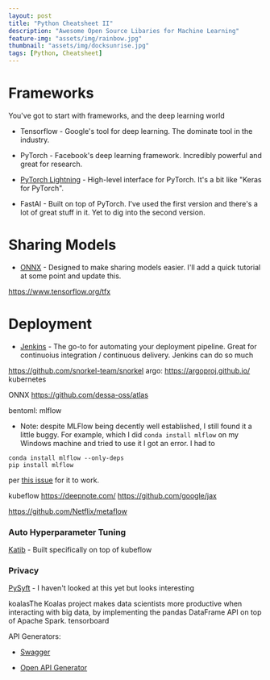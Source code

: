 ```yaml
---
layout: post
title: "Python Cheatsheet II"
description: "Awesome Open Source Libaries for Machine Learning"
feature-img: "assets/img/rainbow.jpg"
thumbnail: "assets/img/docksunrise.jpg"
tags: [Python, Cheatsheet]
---
```



# Frameworks

You've got to start with frameworks, and the deep learning world

* Tensorflow - Google's tool for deep learning. The dominate tool in the industry.

* PyTorch - Facebook's deep learning framework. Incredibly powerful and great for research.

* [PyTorch Lightning](https://pytorch-lightning.readthedocs.io/en/latest/) - High-level interface for PyTorch. It's a bit like "Keras for PyTorch".

* FastAI - Built on top of PyTorch. I've used the first version and there's a lot of great stuff in it. Yet to dig into the second version.

# Sharing Models

* [ONNX](https://onnx.ai/) - Designed to make sharing models easier. I'll add a quick tutorial at some point and update this.


https://www.tensorflow.org/tfx

# Deployment

* [Jenkins](https://www.jenkins.io/) - The go-to for automating your deployment pipeline. Great for continuoius integration / continuous delivery. Jenkins can do so much 

https://github.com/snorkel-team/snorkel
argo: https://argoproj.github.io/
kubernetes



ONNX
https://github.com/dessa-oss/atlas


bentoml:
mlflow
* Note: despite MLFlow being decently well established, I still found it a little buggy. For example, which I did `conda install mlflow` on my Windows machine and tried to use it I got an error. I had to 
```
conda install mlflow --only-deps
pip install mlflow
```
per [this issue](https://github.com/mlflow/mlflow/issues/1951) for it to work.



kubeflow
https://deepnote.com/
https://github.com/google/jax

https://github.com/Netflix/metaflow

### Auto Hyperparameter Tuning

[Katib](https://github.com/kubeflow/katib) - Built specifically on top of kubeflow


### Privacy

[PySyft](https://github.com/OpenMined/PySyft) - I haven't looked at this yet but looks interesting


koalasThe Koalas project makes data scientists more productive when interacting with big data, by implementing the pandas DataFrame API on top of Apache Spark.
tensorboard

API Generators:

* [Swagger](https://swagger.io/)

* [Open API Generator](https://github.com/OpenAPITools/openapi-generator)
